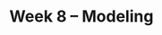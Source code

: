 ---
    title: Week 8 – Modeling
    weekNumber: 8
    days:
      - date: 2021-5-16
        events:
          "**LEC 21**{: .label .label-lecture } [Feature Engineering and Modeling](resources/lectures/lec21/lec21.html)":
            "[Ch. 10.1](https://notes.dsc80.com/content/10/intro-modeling.html)"
                
          "**Lab 7**{: .label .label-lab } **[Regular Expressions (due 5/16)](https://github.com/dsc-courses/dsc80-2022-sp/blob/main/labs/07-regex/lab.ipynb)**":
      - date: 2021-5-18
        events:
          "**LEC 22**{: .label .label-lecture } [Modeling and `sklearn`](resources/lectures/lec22/lec22.html)":
            "[Ch. 10.2](https://notes.dsc80.com/content/10/model-building.html)"
                
          "**DIS 7**{: .label .label-disc } **Features and Pipelines (due 5/21)**":
      - date: 2021-5-19
        events:
          "**PROJ 4**{: .label .label-proj } **[Language Models 🗣 (Checkpoint due 5/19, Project due 5/26)](https://github.com/dsc-courses/dsc80-2022-sp/blob/main/projects/04-language_models/project.ipynb)**":
      - date: 2021-5-20
        events:
          "**LEC 23**{: .label .label-lecture } Pipelines and Model Evaluation`":
            "[Ch. 11.1-11.2](https://notes.dsc80.com/content/11/introduction.html)"
                
---